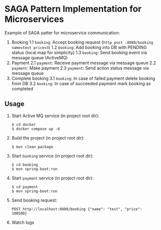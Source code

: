 # SAGA Pattern Implementation for Microservices

Example of SAGA patter for microservice communication:
1. Booking
   1.1 `booking`: Accept booking request (`http post :8080/booking name=test price=3`)
   1.2 `booking`: Add booking into DB with PENDING status (local map for simplicity)
   1.3 `booking`: Send booking event via message queue (ActiveMQ)  
2. Payment
   2.1 `payment`: Receive payment message via message queue
   2.2 `payment`: Make payment
   2.3 `payment`: Send action status message via message queue
3. Complete booking
   3.1 `booking`: In case of failed payment delete booking from DB
   3.2 `booking`: In case of succeeded payment mark booking as completed

## Usage

1. Start Active MQ service (in project root dir):
    ```shell
    $ cd docker
    $ docker compose up -d
    ```
2. Build the project (in project root dir):
   ```shell
   $ mvn clean package
   ```
3. Start `booking` service (in project root dir):
   ```shell
   $ cd booking
   $ mvn spring-boot:run
   ```
4. Start `payment` service (in project root dir):
   ```shell
   $ cd payment
   $ mvn spring-boot:run
   ```
5. Send booking request:
   ```
   POST http://localhost:8080/booking {"name": "test", "price": 100500}
   ```
6. Watch logs
